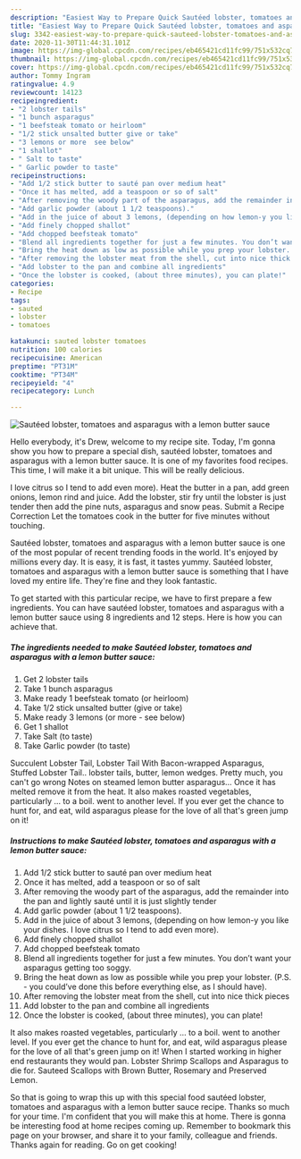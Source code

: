 ```yaml
---
description: "Easiest Way to Prepare Quick Sautéed lobster, tomatoes and asparagus with a lemon butter sauce"
title: "Easiest Way to Prepare Quick Sautéed lobster, tomatoes and asparagus with a lemon butter sauce"
slug: 3342-easiest-way-to-prepare-quick-sauteed-lobster-tomatoes-and-asparagus-with-a-lemon-butter-sauce
date: 2020-11-30T11:44:31.101Z
image: https://img-global.cpcdn.com/recipes/eb465421cd11fc99/751x532cq70/sauteed-lobster-tomatoes-and-asparagus-with-a-lemon-butter-sauce-recipe-main-photo.jpg
thumbnail: https://img-global.cpcdn.com/recipes/eb465421cd11fc99/751x532cq70/sauteed-lobster-tomatoes-and-asparagus-with-a-lemon-butter-sauce-recipe-main-photo.jpg
cover: https://img-global.cpcdn.com/recipes/eb465421cd11fc99/751x532cq70/sauteed-lobster-tomatoes-and-asparagus-with-a-lemon-butter-sauce-recipe-main-photo.jpg
author: Tommy Ingram
ratingvalue: 4.9
reviewcount: 14123
recipeingredient:
- "2 lobster tails"
- "1 bunch asparagus"
- "1 beefsteak tomato or heirloom"
- "1/2 stick unsalted butter give or take"
- "3 lemons or more  see below"
- "1 shallot"
- " Salt to taste"
- " Garlic powder to taste"
recipeinstructions:
- "Add 1/2 stick butter to sauté pan over medium heat"
- "Once it has melted, add a teaspoon or so of salt"
- "After removing the woody part of the asparagus, add the remainder into the pan and lightly sauté until it is just slightly tender"
- "Add garlic powder (about 1 1/2 teaspoons)."
- "Add in the juice of about 3 lemons, (depending on how lemon-y you like your dishes. I love citrus so I tend to add even more)."
- "Add finely chopped shallot"
- "Add chopped beefsteak tomato"
- "Blend all ingredients together for just a few minutes. You don’t want your asparagus getting too soggy."
- "Bring the heat down as low as possible while you prep your lobster. (P.S. - you could’ve done this before everything else, as I should have)."
- "After removing the lobster meat from the shell, cut into nice thick pieces"
- "Add lobster to the pan and combine all ingredients"
- "Once the lobster is cooked, (about three minutes), you can plate!"
categories:
- Recipe
tags:
- sauted
- lobster
- tomatoes

katakunci: sauted lobster tomatoes 
nutrition: 100 calories
recipecuisine: American
preptime: "PT31M"
cooktime: "PT34M"
recipeyield: "4"
recipecategory: Lunch

---
```



![Sautéed lobster, tomatoes and asparagus with a lemon butter sauce](https://img-global.cpcdn.com/recipes/eb465421cd11fc99/751x532cq70/sauteed-lobster-tomatoes-and-asparagus-with-a-lemon-butter-sauce-recipe-main-photo.jpg)

Hello everybody, it's Drew, welcome to my recipe site. Today, I'm gonna show you how to prepare a special dish, sautéed lobster, tomatoes and asparagus with a lemon butter sauce. It is one of my favorites food recipes. This time, I will make it a bit unique. This will be really delicious.

I love citrus so I tend to add even more). Heat the butter in a pan, add green onions, lemon rind and juice. Add the lobster, stir fry until the lobster is just tender then add the pine nuts, asparagus and snow peas. Submit a Recipe Correction Let the tomatoes cook in the butter for five minutes without touching.

Sautéed lobster, tomatoes and asparagus with a lemon butter sauce is one of the most popular of recent trending foods in the world. It's enjoyed by millions every day. It is easy, it is fast, it tastes yummy. Sautéed lobster, tomatoes and asparagus with a lemon butter sauce is something that I have loved my entire life. They're fine and they look fantastic.


To get started with this particular recipe, we have to first prepare a few ingredients. You can have sautéed lobster, tomatoes and asparagus with a lemon butter sauce using 8 ingredients and 12 steps. Here is how you can achieve that.

<!--inarticleads1-->

##### The ingredients needed to make Sautéed lobster, tomatoes and asparagus with a lemon butter sauce:

1. Get 2 lobster tails
1. Take 1 bunch asparagus
1. Make ready 1 beefsteak tomato (or heirloom)
1. Take 1/2 stick unsalted butter (give or take)
1. Make ready 3 lemons (or more - see below)
1. Get 1 shallot
1. Take  Salt (to taste)
1. Take  Garlic powder (to taste)


Succulent Lobster Tail, Lobster Tail With Bacon-wrapped Asparagus, Stuffed Lobster Tail.. lobster tails, butter, lemon wedges. Pretty much, you can&#39;t go wrong Notes on steamed lemon butter asparagus… Once it has melted remove it from the heat. It also makes roasted vegetables, particularly … to a boil. went to another level. If you ever get the chance to hunt for, and eat, wild asparagus please for the love of all that&#39;s green jump on it! 

<!--inarticleads2-->

##### Instructions to make Sautéed lobster, tomatoes and asparagus with a lemon butter sauce:

1. Add 1/2 stick butter to sauté pan over medium heat
1. Once it has melted, add a teaspoon or so of salt
1. After removing the woody part of the asparagus, add the remainder into the pan and lightly sauté until it is just slightly tender
1. Add garlic powder (about 1 1/2 teaspoons).
1. Add in the juice of about 3 lemons, (depending on how lemon-y you like your dishes. I love citrus so I tend to add even more).
1. Add finely chopped shallot
1. Add chopped beefsteak tomato
1. Blend all ingredients together for just a few minutes. You don’t want your asparagus getting too soggy.
1. Bring the heat down as low as possible while you prep your lobster. (P.S. - you could’ve done this before everything else, as I should have).
1. After removing the lobster meat from the shell, cut into nice thick pieces
1. Add lobster to the pan and combine all ingredients
1. Once the lobster is cooked, (about three minutes), you can plate!


It also makes roasted vegetables, particularly … to a boil. went to another level. If you ever get the chance to hunt for, and eat, wild asparagus please for the love of all that&#39;s green jump on it! When I started working in higher end restaurants they would pan. Lobster Shrimp Scallops and Asparagus to die for. Sauteed Scallops with Brown Butter, Rosemary and Preserved Lemon. 

So that is going to wrap this up with this special food sautéed lobster, tomatoes and asparagus with a lemon butter sauce recipe. Thanks so much for your time. I'm confident that you will make this at home. There is gonna be interesting food at home recipes coming up. Remember to bookmark this page on your browser, and share it to your family, colleague and friends. Thanks again for reading. Go on get cooking!
